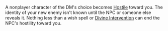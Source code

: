 A nonplayer character of the DM's choice becomes [Hostile](https://roll20.net/compendium/dnd5e/Mysterious%20Islands#h-Hostile) toward you. The identity of your new enemy isn't known until the NPC or someone else reveals it. Nothing less than a wish spell or [Divine Intervention](https://roll20.net/compendium/dnd5e/Cleric#h-Divine%20Intervention) can end the NPC's hostility toward you.
